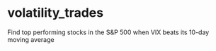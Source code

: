 # volatility_trades
Find top performing stocks in the S&amp;P 500 when VIX beats its 10-day moving average
